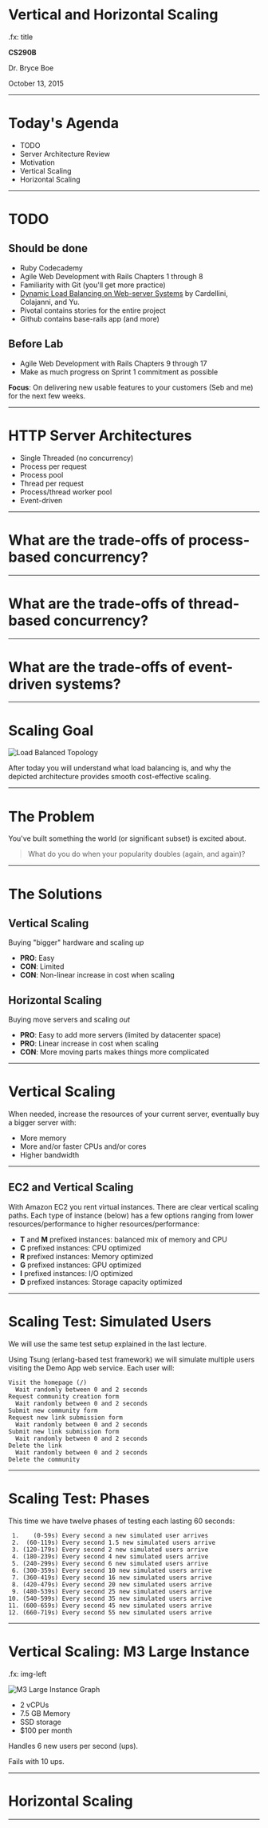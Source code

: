 # Vertical and Horizontal Scaling
.fx: title

__CS290B__

Dr. Bryce Boe

October 13, 2015

---

# Today's Agenda

* TODO
* Server Architecture Review
* Motivation
* Vertical Scaling
* Horizontal Scaling

---

# TODO

## Should be done

* Ruby Codecademy
* Agile Web Development with Rails Chapters 1 through 8
* Familiarity with Git (you'll get more practice)
* [Dynamic Load Balancing on Web-server Systems](http://www.ics.uci.edu/~cs230/reading/DLB.pdf)
  by Cardellini, Colajanni, and Yu.
* Pivotal contains stories for the entire project
* Github contains base-rails app (and more)

## Before Lab

* Agile Web Development with Rails Chapters 9 through 17
* Make as much progress on Sprint 1 commitment as possible

__Focus__: On delivering new usable features to your customers (Seb and me) for
the next few weeks.

---

# HTTP Server Architectures

* Single Threaded (no concurrency)
* Process per request
* Process pool
* Thread per request
* Process/thread worker pool
* Event-driven

---

# What are the trade-offs of process-based concurrency?

---

# What are the trade-offs of thread-based concurrency?

---

# What are the trade-offs of event-driven systems?

---

# Scaling Goal

![Load Balanced Topology](img/load_balanced_topology.png)

After today you will understand what load balancing is, and why the depicted
architecture provides smooth cost-effective scaling.

---

# The Problem

You've built something the world (or significant subset) is excited about.

> What do you do when your popularity doubles (again, and again)?

---

# The Solutions

## Vertical Scaling

Buying "bigger" hardware and scaling _up_

* __PRO__: Easy
* __CON__: Limited
* __CON__: Non-linear increase in cost when scaling

## Horizontal Scaling

Buying move servers and scaling _out_

* __PRO__: Easy to add more servers (limited by datacenter space)
* __PRO__: Linear increase in cost when scaling
* __CON__: More moving parts makes things more complicated

---

# Vertical Scaling

When needed, increase the resources of your current server, eventually buy a
bigger server with:

* More memory
* More and/or faster CPUs and/or cores
* Higher bandwidth

---

## EC2 and Vertical Scaling

With Amazon EC2 you rent virtual instances. There are clear vertical scaling
paths. Each type of instance (below) has a few options ranging from lower
resources/performance to higher resources/performance:

* __T__ and __M__ prefixed instances: balanced mix of memory and CPU
* __C__ prefixed instances: CPU optimized
* __R__ prefixed instances: Memory optimized
* __G__ prefixed instances: GPU optimized
* __I__ prefixed instances: I/O optimized
* __D__ prefixed instances: Storage capacity optimized

---

# Scaling Test: Simulated Users

We will use the same test setup explained in the last lecture.

Using Tsung (erlang-based test framework) we will simulate multiple users
visiting the Demo App web service. Each user will:

    Visit the homepage (/)
      Wait randomly between 0 and 2 seconds
    Request community creation form
      Wait randomly between 0 and 2 seconds
    Submit new community form
    Request new link submission form
      Wait randomly between 0 and 2 seconds
    Submit new link submission form
      Wait randomly between 0 and 2 seconds
    Delete the link
      Wait randomly between 0 and 2 seconds
    Delete the community

---

# Scaling Test: Phases

This time we have twelve phases of testing each lasting 60 seconds:

     1.    (0-59s) Every second a new simulated user arrives
     2.  (60-119s) Every second 1.5 new simulated users arrive
     3. (120-179s) Every second 2 new simulated users arrive
     4. (180-239s) Every second 4 new simulated users arrive
     5. (240-299s) Every second 6 new simulated users arrive
     6. (300-359s) Every second 10 new simulated users arrive
     7. (360-419s) Every second 16 new simulated users arrive
     8. (420-479s) Every second 20 new simulated users arrive
     9. (480-539s) Every second 25 new simulated users arrive
    10. (540-599s) Every second 35 new simulated users arrive
    11. (600-659s) Every second 45 new simulated users arrive
    12. (660-719s) Every second 55 new simulated users arrive

---

# Vertical Scaling: M3 Large Instance

.fx: img-left

![M3 Large Instance Graph](img/vertical_scaling_m3_large.png)

* 2 vCPUs
* 7.5 GB Memory
* SSD storage
* $100 per month

Handles 6 new users per second (ups).

Fails with 10 ups.


---

# Horizontal Scaling

---
